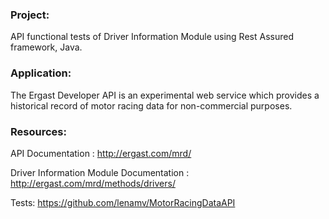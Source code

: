 ### Project:

API functional tests of Driver Information Module using Rest Assured framework, Java.



### Application:

The Ergast Developer API is an experimental web service which provides a historical record of motor racing data for non-commercial purposes.



### Resources:

API Documentation : http://ergast.com/mrd/

Driver Information Module Documentation : http://ergast.com/mrd/methods/drivers/

Tests: https://github.com/lenamv/MotorRacingDataAPI
